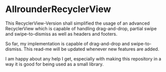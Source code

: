 # AllrounderRecyclerView
This RecyclerView-Version shall simplified the usage of an advanced RecyclerView which is capable of handling drag-and-drop, partial swipe and swipe-to-dismiss as well as headers and footers.

So far, my implementation is capable of drag-and-drop and swipe-to-dismiss. This read-me will be updated whenever new features are added.

I am happy about any help I get, especially with making this repository in a way it is good for being used as a small library.
